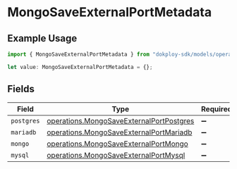 # MongoSaveExternalPortMetadata

## Example Usage

```typescript
import { MongoSaveExternalPortMetadata } from "dokploy-sdk/models/operations";

let value: MongoSaveExternalPortMetadata = {};
```

## Fields

| Field                                                                                                | Type                                                                                                 | Required                                                                                             | Description                                                                                          |
| ---------------------------------------------------------------------------------------------------- | ---------------------------------------------------------------------------------------------------- | ---------------------------------------------------------------------------------------------------- | ---------------------------------------------------------------------------------------------------- |
| `postgres`                                                                                           | [operations.MongoSaveExternalPortPostgres](../../models/operations/mongosaveexternalportpostgres.md) | :heavy_minus_sign:                                                                                   | N/A                                                                                                  |
| `mariadb`                                                                                            | [operations.MongoSaveExternalPortMariadb](../../models/operations/mongosaveexternalportmariadb.md)   | :heavy_minus_sign:                                                                                   | N/A                                                                                                  |
| `mongo`                                                                                              | [operations.MongoSaveExternalPortMongo](../../models/operations/mongosaveexternalportmongo.md)       | :heavy_minus_sign:                                                                                   | N/A                                                                                                  |
| `mysql`                                                                                              | [operations.MongoSaveExternalPortMysql](../../models/operations/mongosaveexternalportmysql.md)       | :heavy_minus_sign:                                                                                   | N/A                                                                                                  |